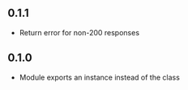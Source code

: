 0.1.1
------
* Return error for non-200 responses

0.1.0
------
* Module exports an instance instead of the class
